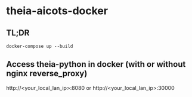 # theia-aicots-docker

## TL;DR

```
docker-compose up --build
```

## Access theia-python in docker (with or without nginx reverse_proxy)

http://<your_local_lan_ip>:8080
or
http://<your_local_lan_ip>:30000